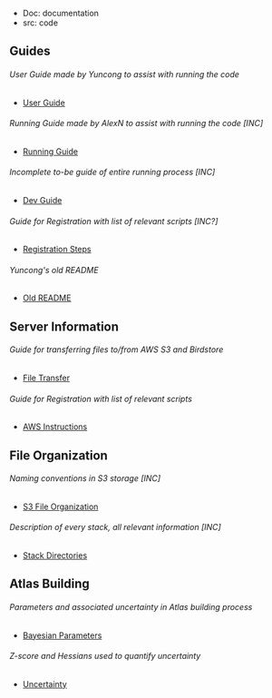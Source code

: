 * Doc: documentation
* src: code

## Guides
###### User Guide made by Yuncong to assist with running the code
- [User Guide](doc/User%20Manuals/UserGuide.md)
###### Running Guide made by AlexN to assist with running the code [INC]
- [Running Guide](doc/RunningFiles.md)
###### Incomplete to-be guide of entire running process [INC]
- [Dev Guide](doc/DeveloperGuide.md)
###### Guide for Registration with list of relevant scripts [INC?]
- [Registration Steps](doc/Analysis.md)
###### Yuncong's old README
- [Old README](doc/old_readme.md)

## Server Information
###### Guide for transferring files to/from AWS S3 and Birdstore
- [File Transfer](doc/TransferFiles.md)
###### Guide for Registration with list of relevant scripts
- [AWS Instructions](doc/writeup/AWS_instruction.md)

## File Organization
###### Naming conventions in S3 storage [INC]
- [S3 File Organization](doc/writeup/S3_file_organization.md)
###### Description of every stack, all relevant information [INC]
- [Stack Directories](doc/Brain_stack_directories.md)

## Atlas Building
###### Parameters and associated uncertainty in Atlas building process
- [Bayesian Parameters](doc/writeup/bayesian.md)
###### Z-score and Hessians used to quantify uncertainty
- [Uncertainty](doc/writeup/zscore_hessian.md)
